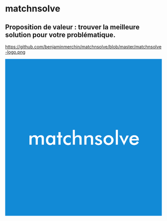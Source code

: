 # matchnsolve
## Proposition de valeur : trouver la meilleure solution pour votre problématique.
https://github.com/benjaminmerchin/matchnsolve/blob/master/matchnsolve-logo.png

![alt text](https://github.com/benjaminmerchin/matchnsolve/blob/master/matchnsolve-logo.png "Logo Title Text 1")
